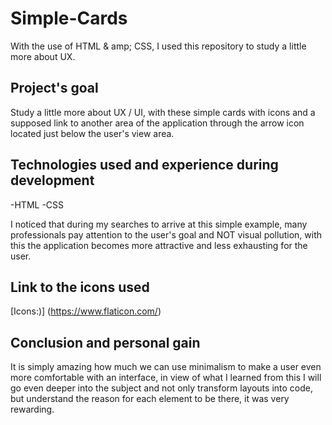 

# Simple-Cards
With the use of HTML & amp; CSS, I used this repository to study a little more about UX.

## Project's goal

Study a little more about UX / UI, with these simple cards with icons and a supposed link to another area of ​​the application through the arrow icon located just below the user's view area.

## Technologies used and experience during development

-HTML
-CSS

I noticed that during my searches to arrive at this simple example, many professionals pay attention to the user's goal and NOT visual pollution, with this the application becomes more attractive and less exhausting for the user.

## Link to the icons used

[Icons:)] (https://www.flaticon.com/)


## Conclusion and personal gain

It is simply amazing how much we can use minimalism to make a user even more comfortable with an interface, in view of what I learned from this I will go even deeper into the subject and not only transform layouts into code, but understand the reason for each element to be there, it was very rewarding.
